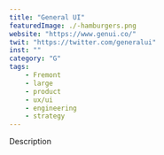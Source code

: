```yaml
---
title: "General UI"
featuredImage: ./-hamburgers.png
website: "https://www.genui.co/"
twit: "https://twitter.com/generalui"
inst: ""
category: "G"
tags:
    - Fremont
    - large
    - product
    - ux/ui
    - engineering
    - strategy
---
```


Description
